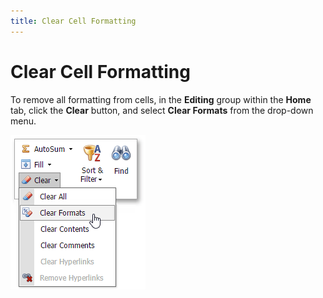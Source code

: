 ```yaml
---
title: Clear Cell Formatting
---
```

# Clear Cell Formatting
To remove all formatting from cells, in the **Editing** group within the **Home** tab, click the **Clear** button, and select **Clear Formats** from the drop-down menu.

![EUD_ASPxSpreadsheet_Home_ClearFormats](../../../images/img26045.png)
